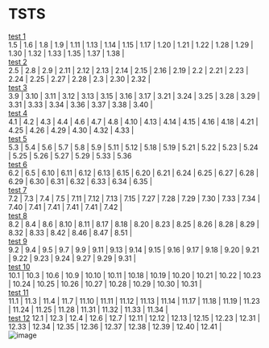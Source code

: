 # TSTS
[test 1](https://github.com/iceisnicehq/3LT3x_II/blob/main/test1.md) <br>
1.5 | 1.6 | 1.8 | 1.9 | 1.11 | 1.13 | 1.14 | 1.15 | 1.17 | 1.20 | 1.21 | 1.22 | 1.28 | 1.29 | 1.30 | 1.32 | 1.33 | 1.35 | 1.37 | 1.38 | <br>
[test 2](https://github.com/iceisnicehq/3LT3x_II/blob/main/test2.md) <br>
2.5 | 2.8 | 2.9 | 2.11 | 2.12 | 2.13 | 2.14 | 2.15 | 2.16 | 2.19 | 2.2 | 2.21 | 2.23 | 2.24 | 2.25 | 2.27 | 2.28 | 2.3 | 2.30 | 2.32 | <br>
[test 3](https://github.com/iceisnicehq/3LT3x_II/blob/main/test3.md) <br>
3.9 | 3.10 | 3.11 | 3.12 | 3.13 | 3.15 | 3.16 | 3.17 | 3.21 | 3.24 | 3.25 | 3.28 | 3.29 | 3.31 | 3.33 | 3.34 | 3.36 | 3.37 | 3.38 | 3.40 | <br>
[test 4](https://github.com/iceisnicehq/3LT3x_II/blob/main/test4.md) <br>
4.1 | 4.2 | 4.3 | 4.4 | 4.6 | 4.7 | 4.8 | 4.10 | 4.13 | 4.14 | 4.15 | 4.16 | 4.18 | 4.21 | 4.25 | 4.26 | 4.29 | 4.30 | 4.32 | 4.33 | <br>
[test 5](https://github.com/iceisnicehq/3LT3x_II/blob/main/test5.md) <br>
5.3 | 5.4 | 5.6 | 5.7 | 5.8 | 5.9 | 5.11 | 5.12 | 5.18 | 5.19 | 5.21 | 5.22 | 5.23 | 5.24 | 5.25 | 5.26 | 5.27 | 5.29 | 5.33 | 5.36 <br>
[test 6](https://github.com/iceisnicehq/3LT3x_II/blob/main/test6.md) <br>
6.2 | 6.5 | 6.10 | 6.11 | 6.12 | 6.13 | 6.15 | 6.20 | 6.21 | 6.24 | 6.25 | 6.27 | 6.28 | 6.29 | 6.30 | 6.31 | 6.32 | 6.33 | 6.34 | 6.35 | <br>
[test 7](https://github.com/iceisnicehq/3LT3x_II/blob/main/test7.md) <br>
7.2 | 7.3 | 7.4 | 7.5 | 7.11 | 7.12 | 7.13 | 7.15 | 7.27 | 7.28 | 7.29 | 7.30 | 7.33 | 7.34 | 7.40 | 7.41 | 7.41 | 7.41 | 7.41 | 7.42 | <br>
[test 8](https://github.com/iceisnicehq/3LT3x_II/blob/main/test8.md) <br>
8.2 | 8.4 | 8.6 | 8.10 | 8.11 | 8.17 | 8.18 | 8.20 | 8.23 | 8.25 | 8.26 | 8.28 | 8.29 | 8.32 | 8.33 | 8.42 | 8.46 | 8.47 | 8.51 | <br>
[test 9](https://github.com/iceisnicehq/3LT3x_II/blob/main/test9.md) <br>
9.2 | 9.4 | 9.5 | 9.7 | 9.9 | 9.11 | 9.13 | 9.14 | 9.15 | 9.16 | 9.17 | 9.18 | 9.20 | 9.21 | 9.22 | 9.23 | 9.24 | 9.27 | 9.29 | 9.31 | <br>
[test 10](https://github.com/iceisnicehq/3LT3x_II/blob/main/test10.md) <br>
10.1 | 10.3 | 10.6 | 10.9 | 10.10 | 10.11 | 10.18 | 10.19 | 10.20 | 10.21 | 10.22 | 10.23 | 10.24 | 10.25 | 10.26 | 10.27 | 10.28 | 10.29 | 10.30 | 10.31 | <br>
[test 11](https://github.com/iceisnicehq/3LT3x_II/blob/main/test11.md) <br>
11.1 | 11.3 | 11.4 | 11.7 | 11.10 | 11.11 | 11.12 | 11.13 | 11.14 | 11.17 | 11.18 | 11.19 | 11.23 | 11.24 | 11.25 | 11.28 | 11.31 | 11.32 | 11.33 | 11.34 | <br>
[test 12](https://github.com/iceisnicehq/3LT3x_II/blob/main/test12.md)
12.1 | 12.3 | 12.4 | 12.6 | 12.7 | 12.11 | 12.12 | 12.13 | 12.15 | 12.23 | 12.31 | 12.33 | 12.34 | 12.35 | 12.36 | 12.37 | 12.38 | 12.39 | 12.40 | 12.41 | <br>
![image](https://github.com/user-attachments/assets/e0901bd1-f0f5-4fd4-9b8d-7896649d958e)
